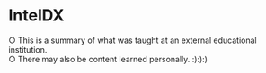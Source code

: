 # IntelDX
○ This is a summary of what was taught at an external educational institution.   
○ There may also be content learned personally. :):):)
